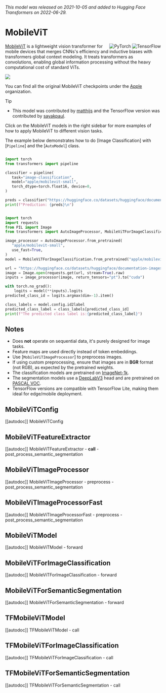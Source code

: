 <!--Copyright 2022 The HuggingFace Team. All rights reserved.

Licensed under the Apache License, Version 2.0 (the "License"); you may not use this file except in compliance with  the License. You may obtain a copy of the License at

[http://www.apache.org/licenses/LICENSE-2.0](http://www.apache.org/licenses/LICENSE-2.0)

Unless required by applicable law or agreed to in writing, software distributed under the License is distributed on  an "AS IS" BASIS, WITHOUT WARRANTIES OR CONDITIONS OF ANY KIND, either express or implied. See the License for the  specific language governing permissions and limitations under the License.

⚠️ Note that this file is in Markdown but contain specific syntax for our doc-builder (similar to MDX) that may not be  rendered properly in your Markdown viewer.

-->
*This model was released on 2021-10-05 and added to Hugging Face Transformers on 2022-06-29.*



# MobileViT


<div style="float: right;">
    <div class="flex flex-wrap space-x-2">
        <img alt="PyTorch" src="https://img.shields.io/badge/PyTorch-DE3412?style=flat&logo=pytorch&logoColor=white">
        <img alt="TensorFlow" src="https://img.shields.io/badge/TensorFlow-FF6F00?style=flat&logo=tensorflow&logoColor=white">
    </div>
</div>

[MobileViT](https://huggingface.co/papers/2110.02178) is a lightweight vision transformer for mobile devices that merges CNNs's efficiency and inductive biases with transformers global context modeling. It treats transformers as convolutions, enabling global information processing without the heavy computational cost of standard ViTs.


<div class="flex justify-center">
   <img src = "https://huggingface.co/datasets/huggingface/documentation-images/resolve/main/transformers/model_doc/MobileViT.png">
</div>


You can find all the original MobileViT checkpoints under the [Apple](https://huggingface.co/apple/models?search=mobilevit) organization.


> [!TIP]
> - This model was contributed by [matthijs](https://huggingface.co/Matthijs) and the TensorFlow version was contributed by [sayakpaul](https://huggingface.co/sayakpaul).
>
> Click on the MobileViT models in the right sidebar for more examples of how to apply MobileViT to different vision tasks.


The example below demonstrates how to do [Image Classification] with [`Pipeline`] and the [`AutoModel`] class.

<hfoptions id="usage">
<hfoption id="Pipeline">

```python

import torch
from transformers import pipeline

classifier = pipeline(
   task="image-classification",
   model="apple/mobilevit-small",
   torch_dtype=torch.float16, device=0,
)

preds = classifier("https://huggingface.co/datasets/huggingface/documentation-images/resolve/main/pipeline-cat-chonk.jpeg")
print(f"Prediction: {preds}\n")
```

</hfoption>

<hfoption id="AutoModel">

```python

import torch
import requests
from PIL import Image
from transformers import AutoImageProcessor, MobileViTForImageClassification

image_processor = AutoImageProcessor.from_pretrained(
   "apple/mobilevit-small",
   use_fast=True,
)
model = MobileViTForImageClassification.from_pretrained("apple/mobilevit-small")

url = "https://huggingface.co/datasets/huggingface/documentation-images/resolve/main/pipeline-cat-chonk.jpeg"
image = Image.open(requests.get(url, stream=True).raw)
inputs = image_processor(image, return_tensors="pt").to("cuda")

with torch.no_grad():
    logits = model(**inputs).logits
predicted_class_id = logits.argmax(dim=-1).item()

class_labels = model.config.id2label
predicted_class_label = class_labels[predicted_class_id]
print(f"The predicted class label is:{predicted_class_label}")
```

</hfoption>
</hfoptions>




## Notes

- Does **not** operate on sequential data, it's purely designed for image tasks.
- Feature maps are used directly instead of token embeddings.
- Use [`MobileViTImageProcessor`] to preprocess images.
- If using custom preprocessing, ensure that images are in **BGR** format (not RGB), as expected by the pretrained weights.
- The classification models are pretrained on [ImageNet-1k](https://huggingface.co/datasets/imagenet-1k).
- The segmentation models use a [DeepLabV3](https://huggingface.co/papers/1706.05587) head and are pretrained on [PASCAL VOC](http://host.robots.ox.ac.uk/pascal/VOC/).
- TensorFlow versions are compatible with TensorFlow Lite, making them ideal for edge/mobile deployment.




  
## MobileViTConfig

[[autodoc]] MobileViTConfig

## MobileViTFeatureExtractor

[[autodoc]] MobileViTFeatureExtractor
    - __call__
    - post_process_semantic_segmentation

## MobileViTImageProcessor

[[autodoc]] MobileViTImageProcessor
    - preprocess
    - post_process_semantic_segmentation

## MobileViTImageProcessorFast

[[autodoc]] MobileViTImageProcessorFast
    - preprocess
    - post_process_semantic_segmentation

<frameworkcontent>
<pt>

## MobileViTModel

[[autodoc]] MobileViTModel
    - forward

## MobileViTForImageClassification

[[autodoc]] MobileViTForImageClassification
    - forward

## MobileViTForSemanticSegmentation

[[autodoc]] MobileViTForSemanticSegmentation
    - forward

</pt>
<tf>

## TFMobileViTModel

[[autodoc]] TFMobileViTModel
    - call

## TFMobileViTForImageClassification

[[autodoc]] TFMobileViTForImageClassification
    - call

## TFMobileViTForSemanticSegmentation

[[autodoc]] TFMobileViTForSemanticSegmentation
    - call

</tf>
</frameworkcontent>
